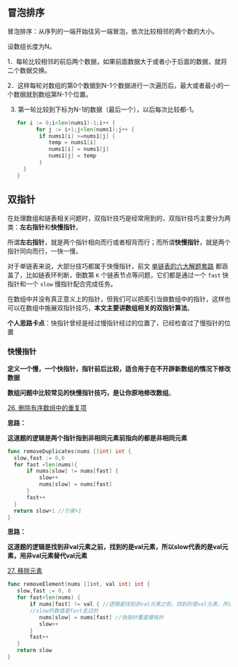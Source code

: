 ## 冒泡排序

冒泡排序：从序列的一端开始往另一端冒泡，依次比较相邻的两个数的大小。

设数组长度为N。

1．每轮比较相邻的前后两个数据，如果前面数据大于或者小于后面的数据，就将二个数据交换。

2．这样每轮对数组的第0个数据到N-1个数据进行一次遍历后，最大或者最小的一个数据就到数组第N-1个位置。

3. 第一轮比较到下标为N-1的数据（最后一个），以后每次比较都-1。

```go
   for i := 0;i<len(nums1)-1;i++ {
         for j := i+1;j<len(nums1);j++ {
          if nums1[i] >=nums1[j] {
             temp = nums1[i]
             nums1[i] = nums1[j] 
             nums1[j] = temp
          }
     }
   }
```



## 双指针

在处理数组和链表相关问题时，双指针技巧是经常用到的，双指针技巧主要分为两类：**左右指针**和**快慢指针**。

所谓**左右指针**，就是两个指针相向而行或者相背而行；而所谓**快慢指针**，就是两个指针同向而行，一快一慢。

对于单链表来说，大部分技巧都属于快慢指针，前文 [单链表的六大解题套路](https://labuladong.github.io/algo/di-ling-zh-bfe1b/shuang-zhi-0f7cc/) 都涵盖了，比如链表环判断，倒数第 `K` 个链表节点等问题，它们都是通过一个 `fast` 快指针和一个 `slow` 慢指针配合完成任务。

在数组中并没有真正意义上的指针，但我们可以把索引当做数组中的指针，这样也可以在数组中施展双指针技巧，**本文主要讲数组相关的双指针算法**。

**个人思路卡点**：快指针曾经是经过慢指针经过的位置了，已经检查过了慢指针的位置



### 快慢指针

**定义一个慢，一个快指针，指针前后比较，适合用于在不开辟新数组的情况下修改数据**

**数组问题中比较常见的快慢指针技巧，是让你原地修改数组**。

[26. 删除有序数组中的重复项](https://leetcode.cn/problems/remove-duplicates-from-sorted-array/)

**思路：**

**这道题的逻辑是两个指针指到非相同元素前指向的都是非相同元素**

```go
func removeDuplicates(nums []int) int {
  slow,fast := 0,0
  for fast <len(nums){
      if nums[slow] != nums[fast] {
          slow++
          nums[slow] = nums[fast]
      }
      fast++
  }
  return slow+1 //引索+1
}
```



**思路：**

**这道题的逻辑是找到非val元素之前，找到的是val元素，所以slow代表的是val元素，用非val元素替代val元素**

[27. 移除元素](https://leetcode.cn/problems/remove-element/)

```go
func removeElement(nums []int, val int) int {
   slow,fast := 0, 0
   for fast<len(nums) {
       if nums[fast] != val { //逻辑是找到非val元素之前，找到的是val元素，所以slow代表的是val元素
       //slow的数值是fast走过的
          nums[slow] = nums[fast] //快指针覆盖慢指针
          slow++
       }
       fast++
   }
   return slow 
}
```

